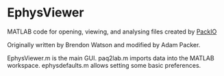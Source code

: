 # EphysViewer
MATLAB code for opening, viewing, and analysing files created by [PackIO](https://github.com/apacker83/PackIO)

Originally written by Brendon Watson and modified by Adam Packer.

EphysViewer.m is the main GUI.
paq2lab.m imports data into the MATLAB workspace.
ephysdefaults.m allows setting some basic preferences.
